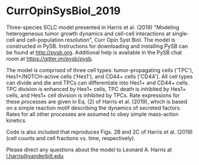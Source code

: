 # CurrOpinSysBiol_2019

Three-species SCLC model presented in Harris et al. (2019) "Modeling heterogeneous tumor growth dynamics and cell-cell interactions at single-cell and cell-population resolution", Curr Opin Syst Biol. The model is constructed in PySB. Instructions for downloading and installing PySB can be found at http://pysb.org. Additional help is available in the PySB chat room at https://gitter.im/pysb/pysb.

The model is comprised of three cell types: tumor-propagating cells ('TPC'), Hes1+/NOTCH-active cells ('Hes1'), and CD44+ cells ('CD44'). All cell types can divide and die and TPCs can differentiate into Hes1+ and CD44+ cells. TPC division is enhanced by Hes1+ cells, TPC death is inhibited by Hes1+ cells, and Hes1+ cell division is inhibited by TPCs. Rate expressions for these processes are given in Eq. (2) of Harris et al. (2019), which is based on a simple reaction motif describing the dynamics of secreted factors. Rates for all other processes are assumed to obey simple mass-action kinetics. 

Code is also included that reproduces Figs. 2B and 2C of Harris et al. (2019) (cell counts and cell fractions vs. time, respectively). 

Please direct any questions about the model to Leonard A. Harris at l.harris@vanderbilt.edu
